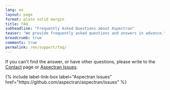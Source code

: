 ```yaml
---
lang: en
layout: page
format: plate solid margin
title: FAQ
subheadline: "Frequently Asked Questions about Aspectran"
teaser: "We provide frequently asked questions and answers in advance."
breadcrumb: true
comments: true
permalink: /en/support/faq/
---
```


<div class="callout info radius">
  <p>If you can't find the answer, or have other questions, please write to the <a href="/support/contact/">Contact</a> page or <a href="https://github.com/aspectran/aspectran/issues">Aspectran Issues</a>.</p>
  {% include label-link-box label="Aspectran Issues" href="https://github.com/aspectran/aspectran/issues" %}
</div>
